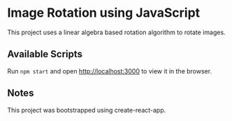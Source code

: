 # Image Rotation using JavaScript

This project uses a linear algebra based rotation algorithm to rotate images.

## Available Scripts

Run `npm start` and open [http://localhost:3000](http://localhost:3000) to view it in the browser.

## Notes

This project was bootstrapped using create-react-app.